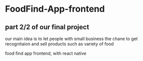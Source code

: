 # FoodFind-App-frontend

## part 2/2 of our final project

our main idea is to let people with small business the chane to get recognitaion and sell products such as variety of food

food find app frontend, with react native


